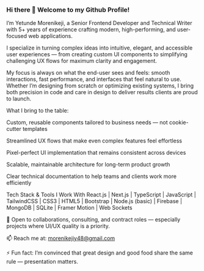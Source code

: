### Hi there 👋 Welcome to my Github Profile!

I’m Yetunde Morenikeji, a Senior Frontend Developer and Technical Writer with 5+ years of experience crafting modern, high-performing, and user-focused web applications.

I specialize in turning complex ideas into intuitive, elegant, and accessible user experiences — from creating custom UI components to simplifying challenging UX flows for maximum clarity and engagement.

My focus is always on what the end-user sees and feels: smooth interactions, fast performance, and interfaces that feel natural to use. Whether I’m designing from scratch or optimizing existing systems, I bring both precision in code and care in design to deliver results clients are proud to launch.

What I bring to the table:

Custom, reusable components tailored to business needs — not cookie-cutter templates

Streamlined UX flows that make even complex features feel effortless

Pixel-perfect UI implementation that remains consistent across devices

Scalable, maintainable architecture for long-term product growth

Clear technical documentation to help teams and clients work more efficiently

Tech Stack & Tools I Work With
React.js | Next.js | TypeScript | JavaScript | TailwindCSS | CSS3 | HTML5 | Bootstrap | Node.js (basic) | Firebase | MongoDB | SQLite | Framer Motion | Web Sockets

💼 Open to collaborations, consulting, and contract roles — especially projects where UI/UX quality is a priority.

📫 Reach me at: morenikejiy48@gmail.com

⚡ Fun fact: I’m convinced that great design and good food share the same rule — presentation matters.



